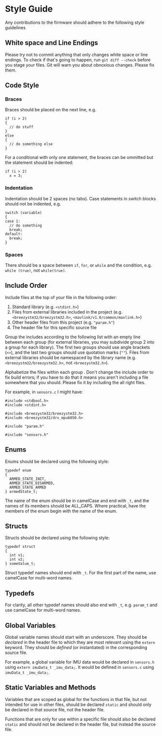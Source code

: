 # Style Guide

Any contributions to the firmware should adhere to the following style guidelines  

## White space and Line Endings

Please try not to commit anything that only changes white space or line endings. To check if that's going to happen, run `git diff --check` before you stage your files. Git will warn you about obnoxious changes. Please fix them.

## Code Style

### Braces

Braces should be placed on the next line, e.g.

    if (i > 2)
    {
      // do stuff
    }
    else
    {
      // do something else
    }

For a conditional with only one statement, the braces can be ommitted but the statement should be indented:

    if (i > 2)
      x = 3;

### Indentation

Indentation should be 2 spaces (no tabs). Case statements in switch blocks should not be indented, e.g.

    switch (variable)
    {
    case 1:
      // do something
      break;
    default:
      break;
    }

### Spaces

There should be a space between `if`, `for`, or `while` and the condition, e.g. `while (true)`, not `while(true)`.

## Include Order

Include files at the top of your file in the following order:

1. Standard library (e.g. `<stdint.h>`)
2. Files from external libraries included in the project (e.g. `<breezystm32/breezystm32.h>`, `<mavlink/v1.0/common/mavlink.h>`)
3. Other header files from this project (e.g. `"param.h"`)
4. The header file for this specific source file

Group the includes according to the following list with an empty line between each group (for external libraries, you may subdivide group 2 into a group for each library). The first two groups should use angle brackets (`<>`), and the last two groups should use quotation marks (`""`). Files from external libraries should be namespaced by the library name (e.g. `<breezystm32/breezystm32.h>`, not `<breezystm32.h>`).

Alphabetize the files within each group . Don't change the include order to fix build errors; if you have to do that it means you aren't including a file somewhere that you should. Please fix it by including the all right files.

For example, in `sensors.c` I might have:

    #include <stdbool.h>
    #include <stdint.h>

    #include <breezystm32/breezystm32.h>
    #include <breezystm32/drv_mpu6050.h>

    #include "param.h"

    #include "sensors.h"

## Enums

Enums should be declared using the following style:

    typedef enum
    {
      ARMED_STATE_INIT,
      ARMED_STATE_DISARMED,
      ARMED_STATE_ARMED
    } armedState_t;

The name of the enum should be in camelCase and end with `_t`, and the names of its members should be ALL_CAPS. Where practical, have the members of the enum begin with the name of the enum.

## Structs

Structs should be declared using the following style:

    typedef struct
    {
      int v1;
      int v2;
    } someValue_t;

Struct typedef names should end with `_t`. For the first part of the name, use camelCase for multi-word names.

## Typedefs

For clarity, all other typedef names should also end with `_t`, e.g. `param_t` and use camelCase for multi-word names.

## Global Variables

Global variable names should start with an underscore. They should be *declared* in the header file to which they are most relevant using the `extern` keyword. They should be *defined* (or instantiated) in the corresponding source file.

For example, a global variable for IMU data would be declared in `sensors.h` using `extern imuData_t _imu_data;`. It would be defined in `sensors.c` using `imuData_t _imu_data;`.

## Static Variables and Methods

Variables that are scoped as global for the functions in that file, but not intended for use in other files, should be declared `static` and should only be declared in that source file, not the header file.

Functions that are only for use within a specific file should also be declared `static` and should not be declared in the header file, but instead the source file.